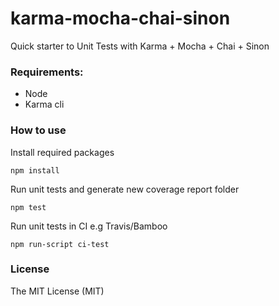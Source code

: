 # karma-mocha-chai-sinon

Quick starter to Unit Tests with Karma + Mocha + Chai + Sinon

### Requirements:

- Node
- Karma cli

### How to use

Install required packages

`npm install`

Run unit tests and generate new coverage report folder

`npm test`

Run unit tests in CI e.g Travis/Bamboo

`npm run-script ci-test`

### License

The MIT License (MIT)
